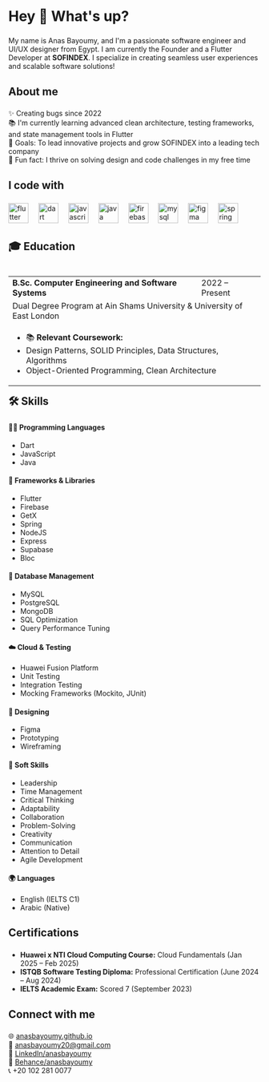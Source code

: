 <h1 align="left">Hey 👋 What's up?</h1>

###

<p align="left">My name is Anas Bayoumy, and I'm a passionate software engineer and UI/UX designer from Egypt. I am currently the Founder and a Flutter Developer at <strong>SOFINDEX</strong>. I specialize in creating seamless user experiences and scalable software solutions!</p>

###

<h2 align="left">About me</h2>

###

<p align="left">✨ Creating bugs since 2022<br>📚 I'm currently learning advanced clean architecture, testing frameworks, and state management tools in Flutter<br>🎯 Goals: To lead innovative projects and grow SOFINDEX into a leading tech company<br>🎲 Fun fact: I thrive on solving design and code challenges in my free time</p>

###

<h2 align="left">I code with</h2>

###

<div align="left">
  <img src="https://cdn.jsdelivr.net/gh/devicons/devicon/icons/flutter/flutter-original.svg" height="40" alt="flutter logo"  />
  <img width="12" />
  <img src="https://cdn.jsdelivr.net/gh/devicons/devicon/icons/dart/dart-original.svg" height="40" alt="dart logo"  />
  <img width="12" />
  <img src="https://cdn.jsdelivr.net/gh/devicons/devicon/icons/javascript/javascript-original.svg" height="40" alt="javascript logo"  />
  <img width="12" />
  <img src="https://cdn.jsdelivr.net/gh/devicons/devicon/icons/java/java-original.svg" height="40" alt="java logo"  />
  <img width="12" />
  <img src="https://cdn.jsdelivr.net/gh/devicons/devicon/icons/firebase/firebase-plain.svg" height="40" alt="firebase logo"  />
  <img width="12" />
  <img src="https://cdn.jsdelivr.net/gh/devicons/devicon/icons/mysql/mysql-original.svg" height="40" alt="mysql logo"  />
  <img width="12" />
  <img src="https://cdn.jsdelivr.net/gh/devicons/devicon/icons/figma/figma-original.svg" height="40" alt="figma logo"  />
  <img width="12" />
  <img src="https://cdn.jsdelivr.net/gh/devicons/devicon/icons/spring/spring-original.svg" height="40" alt="spring logo"  />
</div>

###

<h2 align="left">🎓 Education</h2>

###

<table align="left">
  <tr>
    <td><strong>B.Sc. Computer Engineering and Software Systems</strong></td>
    <td>2022 – Present</td>
  </tr>
  <tr>
    <td colspan="2">Dual Degree Program at Ain Shams University & University of East London</td>
  </tr>
  <tr>
    <td colspan="2">
      <ul>
        <li>📚 <strong>Relevant Coursework:</strong></li>
        <li>Design Patterns, SOLID Principles, Data Structures, Algorithms</li>
        <li>Object-Oriented Programming, Clean Architecture</li>
      </ul>
    </td>
  </tr>
</table>

<h2 align="left">🛠️ Skills</h2>

###

<div align="left">
  <h4>👨‍💻 Programming Languages</h4>
  <ul>
    <li>Dart</li>
    <li>JavaScript</li>
    <li>Java</li>
  </ul>
</div>

<div align="left">
  <h4>🚀 Frameworks & Libraries</h4>
  <ul>
    <li>Flutter</li>
    <li>Firebase</li>
    <li>GetX</li>
    <li>Spring</li>
    <li>NodeJS</li>
    <li>Express</li>
    <li>Supabase</li>
    <li>Bloc</li>
  </ul>
</div>

<div align="left">
  <h4>💾 Database Management</h4>
  <ul>
    <li>MySQL</li>
    <li>PostgreSQL</li>
    <li>MongoDB</li>
    <li>SQL Optimization</li>
    <li>Query Performance Tuning</li>
  </ul>
</div>

<div align="left">
  <h4>☁️ Cloud & Testing</h4>
  <ul>
    <li>Huawei Fusion Platform</li>
    <li>Unit Testing</li>
    <li>Integration Testing</li>
    <li>Mocking Frameworks (Mockito, JUnit)</li>
  </ul>
</div>

<div align="left">
  <h4>🎨 Designing</h4>
  <ul>
    <li>Figma</li>
    <li>Prototyping</li>
    <li>Wireframing</li>
  </ul>
</div>

<div align="left">
  <h4>🤝 Soft Skills</h4>
  <ul>
    <li>Leadership</li>
    <li>Time Management</li>
    <li>Critical Thinking</li>
    <li>Adaptability</li>
    <li>Collaboration</li>
    <li>Problem-Solving</li>
    <li>Creativity</li>
    <li>Communication</li>
    <li>Attention to Detail</li>
    <li>Agile Development</li>
  </ul>
</div>

<div align="left">
  <h4>🌍 Languages</h4>
  <ul>
    <li>English (IELTS C1)</li>
    <li>Arabic (Native)</li>
  </ul>
</div>

<h2 align="left">Certifications</h2>

###

<ul align="left">
  <li><strong>Huawei x NTI Cloud Computing Course:</strong> Cloud Fundamentals (Jan 2025 – Feb 2025)</li>
  <li><strong>ISTQB Software Testing Diploma:</strong> Professional Certification (June 2024 – Aug 2024)</li>
  <li><strong>IELTS Academic Exam:</strong> Scored 7 (September 2023)</li>
</ul>

###

<h2 align="left">Connect with me</h2>

###

<p align="left">
  🌐 <a href="https://anasbayoumy.github.io/" target="_blank">anasbayoumy.github.io</a><br>
  📧 <a href="mailto:anasbayoumy20@gmail.com" target="_blank">anasbayoumy20@gmail.com</a><br>
  💼 <a href="https://www.linkedin.com/in/anasbayoumy" target="_blank">LinkedIn/anasbayoumy</a><br>
  🎨 <a href="https://www.behance.net/anasbayoumy" target="_blank">Behance/anasbayoumy</a><br>
  📞 +20 102 281 0077
</p>
